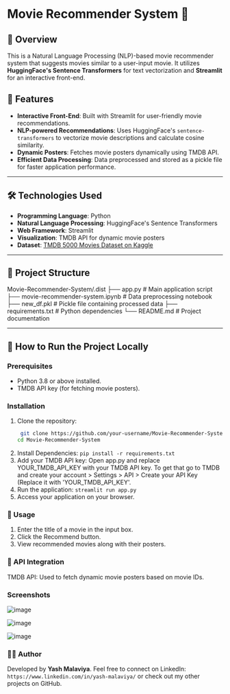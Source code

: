 # Movie Recommender System 🎥

## 📜 Overview
This is a Natural Language Processing (NLP)-based movie recommender system that suggests movies similar to a user-input movie. It utilizes **HuggingFace's Sentence Transformers** for text vectorization and **Streamlit** for an interactive front-end.

## 🧰 Features
- **Interactive Front-End**: Built with Streamlit for user-friendly movie recommendations.
- **NLP-powered Recommendations**: Uses HuggingFace's `sentence-transformers` to vectorize movie descriptions and calculate cosine similarity.
- **Dynamic Posters**: Fetches movie posters dynamically using TMDB API.
- **Efficient Data Processing**: Data preprocessed and stored as a pickle file for faster application performance.

---

## 🛠️ Technologies Used
- **Programming Language**: Python
- **Natural Language Processing**: HuggingFace's Sentence Transformers
- **Web Framework**: Streamlit
- **Visualization**: TMDB API for dynamic movie posters
- **Dataset**: [TMDB 5000 Movies Dataset on Kaggle](https://www.kaggle.com/datasets/tmdb/tmdb-movie-metadata)

---

## 📂 Project Structure
Movie-Recommender-System/.dist ├── app.py # Main application script ├── movie-recommender-system.ipynb # Data preprocessing notebook ├── new_df.pkl # Pickle file containing processed data ├── requirements.txt # Python dependencies └── README.md # Project documentation


---

## 🚀 How to Run the Project Locally
### Prerequisites
- Python 3.8 or above installed.
- TMDB API key (for fetching movie posters).

### Installation
1. Clone the repository:
   ```bash
    git clone https://github.com/your-username/Movie-Recommender-System.git
   cd Movie-Recommender-System
2. Install Dependencies:
   `pip install -r requirements.txt`
3. Add your TMDB API key:
    Open app.py and replace YOUR_TMDB_API_KEY with your TMDB API key. To get that go to TMDB and create your account > Settings > API > Create your API Key (Replace it with 'YOUR_TMDB_API_KEY'.
4. Run the application:
   `streamlit run app.py`
5. Access your application on your browser.

### 🎯 Usage
1. Enter the title of a movie in the input box.
2. Click the Recommend button.
3. View recommended movies along with their posters.

### 🔗 API Integration
TMDB API: Used to fetch dynamic movie posters based on movie IDs.

### Screenshots
![image](https://github.com/user-attachments/assets/1766ca53-8f6f-4303-8339-10beae6edb01)

![image](https://github.com/user-attachments/assets/cbe8fd03-389d-4aa9-a2bb-5d1d0078bdb3)

![image](https://github.com/user-attachments/assets/230a0d68-484d-4d50-b717-724510663053)






### 🧑‍💻 Author
Developed by **Yash Malaviya**.
Feel free to connect on LinkedIn: `https://www.linkedin.com/in/yash-malaviya/` or check out my other projects on GitHub.

